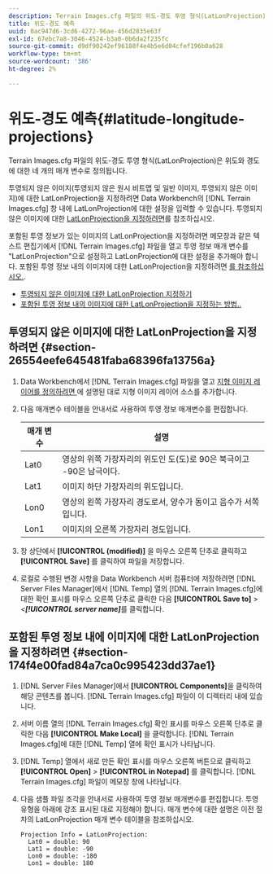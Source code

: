 ```yaml
---
description: Terrain Images.cfg 파일의 위도-경도 투영 형식(LatLonProjection)은 위도와 경도에 대한 네 개의 매개 변수로 정의됩니다.
title: 위도-경도 예측
uuid: 0ac947d6-3cd6-4272-96ae-456d2835e63f
exl-id: 67ebc7a8-3046-4524-b3a0-0b6da2f235fc
source-git-commit: d9df90242ef96188f4e4b5e6d04cfef196b0a628
workflow-type: tm+mt
source-wordcount: '386'
ht-degree: 2%

---
```


# 위도-경도 예측{#latitude-longitude-projections}

Terrain Images.cfg 파일의 위도-경도 투영 형식(LatLonProjection)은 위도와 경도에 대한 네 개의 매개 변수로 정의됩니다.

투영되지 않은 이미지(투영되지 않은 원시 비트맵 및 일반 이미지, 투영되지 않은 이미지)에 대한 LatLonProjection을 지정하려면 Data Workbench의 [!DNL Terrain Images.cfg] 창 내에 LatLonProjection에 대한 설정을 입력할 수 있습니다. 투영되지 않은 이미지에 대한 [LatLonProjection을 지정하려면](../../../../../home/c-geo-oview/c-wk-img-lyrs/c-trn-img-lyrs/c-proj-info-trn-imgs/c-lat-long-proj.md#section-26554eefe645481faba68396fa13756a)를 참조하십시오.

포함된 투영 정보가 있는 이미지의 LatLonProjection을 지정하려면 메모장과 같은 텍스트 편집기에서 [!DNL Terrain Images.cfg] 파일을 열고 투영 정보 매개 변수를 &quot;LatLonProjection&quot;으로 설정하고 LatLonProjection에 대한 설정을 추가해야 합니다. 포함된 투영 정보 내의 이미지에 대한 LatLonProjection을 지정하려면 [를 참조하십시오.](../../../../../home/c-geo-oview/c-wk-img-lyrs/c-trn-img-lyrs/c-proj-info-trn-imgs/c-lat-long-proj.md#section-174f4e00fad84a7ca0c995423dd37ae1).

* [투영되지 않은 이미지에 대한 LatLonProjection 지정하기](../../../../../home/c-geo-oview/c-wk-img-lyrs/c-trn-img-lyrs/c-proj-info-trn-imgs/c-lat-long-proj.md#section-26554eefe645481faba68396fa13756a)
* [포함된 투영 정보 내의 이미지에 대한 LatLonProjection을 지정하는 방법..](../../../../../home/c-geo-oview/c-wk-img-lyrs/c-trn-img-lyrs/c-proj-info-trn-imgs/c-lat-long-proj.md#section-174f4e00fad84a7ca0c995423dd37ae1)

## 투영되지 않은 이미지에 대한 LatLonProjection을 지정하려면 {#section-26554eefe645481faba68396fa13756a}

1. Data Workbench에서 [!DNL Terrain Images.cfg] 파일을 열고 [지형 이미지 레이어를 정의하려면 ](../../../../../home/c-geo-oview/c-wk-img-lyrs/c-trn-img-lyrs/c-trn-img-lyrs.md#concept-8a0a16013e824ac29f35a0349b5d8ccf)에 설명된 대로 지형 이미지 레이어 소스를 추가합니다.

1. 다음 매개변수 테이블을 안내서로 사용하여 투영 정보 매개변수를 편집합니다.

   | 매개 변수 | 설명 |
   |---|---|
   | Lat0 | 영상의 위쪽 가장자리의 위도인 도(도)로 90은 북극이고 -90은 남극이다. |
   | Lat1 | 이미지 하단 가장자리의 위도입니다. |
   | Lon0 | 영상의 왼쪽 가장자리 경도로서, 양수가 동이고 음수가 서쪽입니다. |
   | Lon1 | 이미지의 오른쪽 가장자리 경도입니다. |

1. 창 상단에서 **[!UICONTROL (modified)]** 을 마우스 오른쪽 단추로 클릭하고 **[!UICONTROL Save]** 를 클릭하여 파일을 저장합니다.

1. 로컬로 수행된 변경 사항을 Data Workbench 서버 컴퓨터에 저장하려면 [!DNL Server Files Manager]에서 [!DNL Temp] 열의 [!DNL Terrain Images.cfg]에 대한 확인 표시를 마우스 오른쪽 단추로 클릭한 다음 **[!UICONTROL Save to]** > *&lt;**[!UICONTROL server name]***&#x200B;를 클릭합니다.

## 포함된 투영 정보 내에 이미지에 대한 LatLonProjection을 지정하려면 {#section-174f4e00fad84a7ca0c995423dd37ae1}

1. [!DNL Server Files Manager]에서 **[!UICONTROL Components]**&#x200B;을 클릭하여 해당 콘텐츠를 봅니다. [!DNL Terrain Images.cfg] 파일이 이 디렉터리 내에 있습니다.

1. 서버 이름 열의 [!DNL Terrain Images.cfg] 확인 표시를 마우스 오른쪽 단추로 클릭한 다음 **[!UICONTROL Make Local]** 을 클릭합니다. [!DNL Terrain Images.cfg]에 대한 [!DNL Temp] 열에 확인 표시가 나타납니다.

1. [!DNL Temp] 열에서 새로 만든 확인 표시를 마우스 오른쪽 버튼으로 클릭하고 **[!UICONTROL Open]** > **[!UICONTROL in Notepad]** 를 클릭합니다. [!DNL Terrain Images.cfg] 파일이 메모장 창에 나타납니다.

1. 다음 샘플 파일 조각을 안내서로 사용하여 투영 정보 매개변수를 편집합니다. 투영 유형을 아래에 강조 표시된 대로 지정해야 합니다. 매개 변수에 대한 설명은 이전 절차의 LatLonProjection 매개 변수 테이블을 참조하십시오.

   ```
   Projection Info = LatLonProjection: 
     Lat0 = double: 90
     Lat1 = double: -90
     Lon0 = double: -180
     Lon1 = double: 180
   ```
